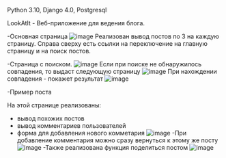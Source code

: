 Python 3.10, Django 4.0, Postgresql

LookAtIt - Веб-приложение для ведения блога.

-Основная страница
![image](https://github.com/Bardylion/test/assets/140003063/94583a6b-3fd2-462b-958b-e84051cc5ddd)
Реализован вывод постов по 3 на каждую страницу.
Справа сверху есть ссылки на переключение на главную страницу и на поиск постов.

-Страница с поиском.
![image](https://github.com/Bardylion/test/assets/140003063/f3b7e3ff-9282-4e6f-9497-42dcd8eb6263)
Если при поиске не обнаружилось совпадения, то выдаст следующую страницу
![image](https://github.com/Bardylion/test/assets/140003063/b9c3d4ae-5404-4d43-ab63-20a31fd50bc9)
При нахождении совпадения - покажет результат
![image](https://github.com/Bardylion/test/assets/140003063/59494b14-3e85-4ac1-89db-ae8cf48d79f0)

-Пример поста

На этой странице реализованы:
- вывод похожих постов
- вывод комментариев пользователей
- форма для добавления нового комметария
![image](https://github.com/Bardylion/test/assets/140003063/75d9f938-999d-4e9c-b8ee-4a62c2a99227)
-При добавление комментария можно сразу вернуться к этому же посту
![image](https://github.com/Bardylion/test/assets/140003063/9367ca81-9cbb-4852-b044-d2349577aafe)
-Также реализована функция поделиться постом
![image](https://github.com/Bardylion/test/assets/140003063/a2f4967d-63c5-4c01-af81-574db73140a1)

